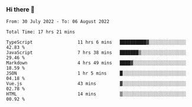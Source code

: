 ### Hi there 👋

<!--
**siaikin/siaikin** is a ✨ _special_ ✨ repository because its `README.md` (this file) appears on your GitHub profile.

Here are some ideas to get you started:

- 🔭 I’m currently working on ...
- 🌱 I’m currently learning ...
- 👯 I’m looking to collaborate on ...
- 🤔 I’m looking for help with ...
- 💬 Ask me about ...
- 📫 How to reach me: ...
- 😄 Pronouns: ...
- ⚡ Fun fact: ...
-->

<!--START_SECTION:waka-->

```text
From: 30 July 2022 - To: 06 August 2022

Total Time: 17 hrs 21 mins

TypeScript                 11 hrs 6 mins   ██████████▓░░░░░░░░░░░░░░   42.83 %
JavaScript                 7 hrs 38 mins   ███████▒░░░░░░░░░░░░░░░░░   29.46 %
Markdown                   4 hrs 49 mins   ████▓░░░░░░░░░░░░░░░░░░░░   18.59 %
JSON                       1 hr 5 mins     █░░░░░░░░░░░░░░░░░░░░░░░░   04.18 %
Vue.js                     43 mins         ▓░░░░░░░░░░░░░░░░░░░░░░░░   02.78 %
HTML                       14 mins         ▒░░░░░░░░░░░░░░░░░░░░░░░░   00.92 %
```

<!--END_SECTION:waka-->
